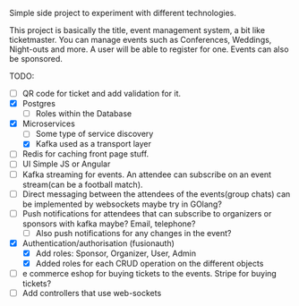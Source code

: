 Simple side project to experiment with different technologies.

This project is basically the title, event management system, a bit like ticketmaster.
You can manage events such as Conferences, Weddings, Night-outs and more. A user will be able to register for one. Events can also be sponsored.

TODO:
- [ ] QR code for ticket and add validation for it.
- [x] Postgres
  - [ ] Roles within the Database
- [x] Microservices
  - [ ] Some type of service discovery
  - [x] Kafka used as a transport layer
- [ ] Redis for caching front page stuff.
- [ ] UI Simple JS or Angular
- [ ] Kafka streaming for events. An attendee can subscribe on an event stream(can be a football match).
- [ ] Direct messaging between the attendees of the events(group chats) can be implemented by websockets maybe try in GOlang?
- [ ] Push notifications for attendees that can subscribe to organizers or sponsors with kafka maybe? Email, telephone?
  - [ ] Also push notifications for any changes in the event?
- [x] Authentication/authorisation (fusionauth)
  - [x] Add roles: Sponsor, Organizer, User, Admin
  - [x] Added roles for each CRUD operation on the different objects
- [ ] e commerce eshop for buying tickets to the events. Stripe for buying tickets?
- [ ] Add controllers that use web-sockets